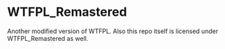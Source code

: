 # WTFPL_Remastered
Another modified version of WTFPL. Also this repo itself is licensed under WTFPL_Remastered as well.
